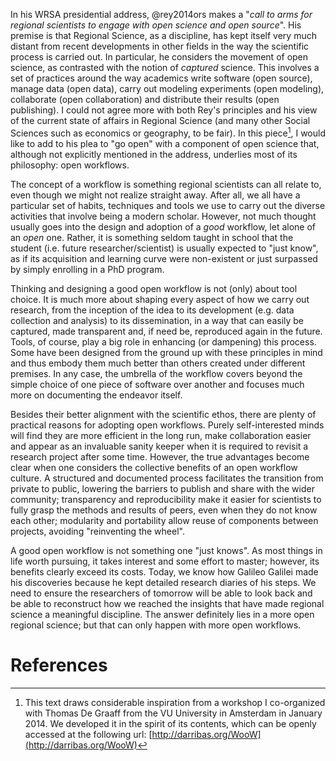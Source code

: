 In his WRSA presidential address, @rey2014ors makes a "*call to arms for regional 
scientists to engage with open science and open source*". His premise is that
Regional Science, as a discipline, has kept itself very much distant from
recent developments in other fields in the way the scientific process is
carried out. In particular, he considers the movement of open science, as contrasted with the notion of
*captured* science. This involves a set of practices around the way academics write
software (open source), manage data (open data), carry out modeling
experiments (open modeling), collaborate (open collaboration) and distribute
their results (open publishing).
I could not agree more with both Rey's principles and his view of the
current state of affairs in Regional Science (and many other Social Sciences such as economics or geography, to be fair). 
In this piece[^1], I would like to add to his plea to
"go open" with a component of open science that, although not explicitly mentioned in the 
address, underlies most of its philosophy: open workflows.

The concept of a workflow is something regional scientists can all relate to,
even though we might not realize straight away. After all, we all have a
particular set of habits, techniques and tools we use to carry out the diverse
activities that involve being a modern scholar.
However, not much thought usually goes into the design and adoption of a *good*
workflow, let alone of an *open* one. Rather, it is something seldom taught
in school that the student (i.e. future researcher/scientist) is usually
expected to "just know", as if its acquisition and learning curve were non-existent
or just surpassed by simply enrolling in a PhD program. 

Thinking and designing a good open workflow is not
(only) about tool choice. It is much more about shaping every aspect of how we carry out
research, from the inception of the idea to its development (e.g. data collection and analysis) to its dissemination, in a 
way that can easily be captured, made transparent and, if need be, reproduced again in
the future. Tools, of course, play a big role in enhancing (or dampening) this
process. Some have been designed from the ground up with these principles in
mind and thus embody them much better than others created under different premises.
In any case, the umbrella of the workflow covers beyond the simple choice of one 
piece of software over another and focuses much more on documenting the endeavor itself.

Besides their better alignment with the scientific ethos, there are plenty of practical
reasons for adopting open workflows. Purely
self-interested minds will find they are more efficient in the long run, make collaboration 
easier and appear as an invaluable sanity keeper when it is required to revisit a research project after some
time. 
However, the true advantages become clear
when one considers the collective benefits of an open workflow culture.
A structured and documented process facilitates the transition from
private to public, lowering the barriers to publish and share with the
wider community; transparency and reproducibility make it easier for scientists to
fully grasp the methods and results of peers, even when they do not know each
other; modularity and portability allow reuse of components between projects, avoiding "reinventing the wheel".

A good open workflow is not something one "just knows". As most
things in life worth pursuing, it takes interest and some 
effort to master; however, its benefits clearly exceed its costs.
Today, we know how Galileo Galilei made his discoveries because he kept detailed
research diaries of his steps. We need to ensure the researchers of tomorrow
will be able to look back and be able to reconstruct how we
reached the insights that have made regional science a meaningful discipline. The
answer definitely lies in a more open regional science; but that can only
happen with more open workflows.



[^1]: This text draws considerable inspiration from a workshop I co-organized with
Thomas De Graaff from the VU University in
Amsterdam in January 2014. We developed it in the spirit of its contents, which can be
openly accessed at the following url: [http://darribas.org/WooW](http://darribas.org/WooW)

# References

